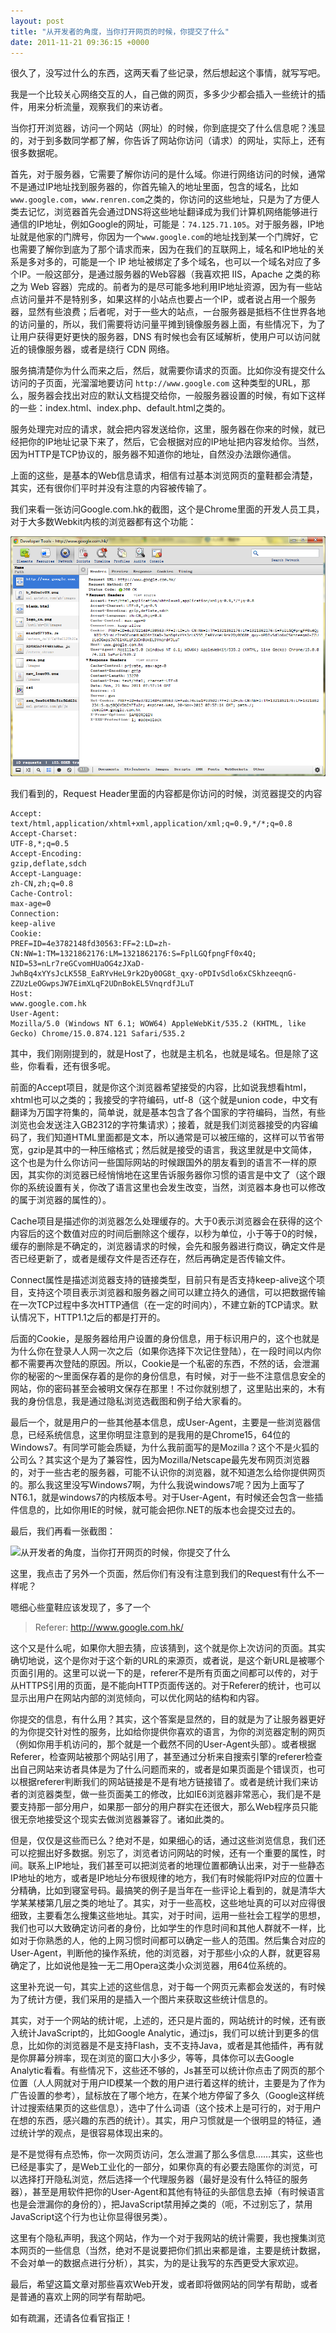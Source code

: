```yaml
---
layout: post
title: "从开发者的角度，当你打开网页的时候，你提交了什么"
date: 2011-11-21 09:36:15 +0000
---
```


很久了，没写过什么的东西，这两天看了些记录，然后想起这个事情，就写写吧。

我是一个比较关心网络交互的人，自己做的网页，多多少少都会插入一些统计的插件，用来分析流量，观察我们的来访者。

当你打开浏览器，访问一个网站（网址）的时候，你到底提交了什么信息呢？浅显的，对于到多数同学都了解，你告诉了网站你访问（请求）的网址，实际上，还有很多数据呢。

首先，对于服务器，它需要了解你访问的是什么域。你进行网络访问的时候，通常不是通过IP地址找到服务器的，你首先输入的地址里面，包含的域名，比如 `www.google.com`，`www.renren.com`之类的，你访问的这些地址，只是为了方便人类去记忆，浏览器首先会通过DNS将这些地址翻译成为我们计算机网络能够进行通信的IP地址，例如Google的网址，可能是：`74.125.71.105`。对于服务器，IP地址就是他家的门牌号，你因为一个`www.google.com`的地址找到某一个门牌好，它也需要了解你到底为了那个请求而来，因为在我们的互联网上，域名和IP地址的关系是多对多的，可能是一个 IP 地址被绑定了多个域名，也可以一个域名对应了多个IP。一般这部分，是通过服务器的Web容器（我喜欢把 IIS，Apache 之类的称之为 Web 容器）完成的。前者为的是尽可能多地利用IP地址资源，因为有一些站点访问量并不是特别多，如果这样的小站点也要占一个IP，或者说占用一个服务器，显然有些浪费；后者呢，对于一些大的站点，一台服务器是抵档不住世界各地的访问量的，所以，我们需要将访问量平摊到镜像服务器上面，有些情况下，为了让用户获得更好更快的服务器，DNS 有时候也会有区域解析，使用户可以访问就近的镜像服务器，或者是绕行 CDN 网络。

服务搞清楚你为什么而来之后，然后，就需要你请求的页面。比如你没有提交什么访问的子页面，光溜溜地要访问 `http://www.google.com` 这种类型的URL，那么，服务器会找出对应的默认文档提交给你，一般服务器设置的时候，有如下这样的一些：index.html、index.php、default.html之类的。

服务处理完对应的请求，就会把内容发送给你，这里，服务器在你来的时候，就已经把你的IP地址记录下来了，然后，它会根据对应的IP地址把内容发给你。当然，因为HTTP是TCP协议的，服务器不知道你的地址，自然没办法跟你通信。

上面的这些，是基本的Web信息请求，相信有过基本浏览网页的童鞋都会清楚，其实，还有很你们平时并没有注意的内容被传输了。

我们来看一张访问Google.com.hk的截图，这个是Chrome里面的开发人员工具，对于大多数Webkit内核的浏览器都有这个功能：

![](/images/2011-11-21-visit_google_hk1.png)

我们看到的，Request Header里面的内容都是你访问的时候，浏览器提交的内容

```
Accept:
text/html,application/xhtml+xml,application/xml;q=0.9,*/*;q=0.8
Accept-Charset:
UTF-8,*;q=0.5
Accept-Encoding:
gzip,deflate,sdch
Accept-Language:
zh-CN,zh;q=0.8
Cache-Control:
max-age=0
Connection:
keep-alive
Cookie:
PREF=ID=4e3782148fd30563:FF=2:LD=zh-CN:NW=1:TM=1321862176:LM=1321862176:S=FplLGQfpngFf0x4Q; NID=53=nLr7reGCvomHUaOG4zJXaD-JwhBq4xYYsJcLK55B_EaRYvHeL9rk2Dy0OG8t_qxy-oPDIvSdlo6xCSkhzeeqnG-ZZUzLeOGwpsJW7EimXLqF2UDnBokEL5VnqrdfJLuT
Host:
www.google.com.hk
User-Agent:
Mozilla/5.0 (Windows NT 6.1; WOW64) AppleWebKit/535.2 (KHTML, like Gecko) Chrome/15.0.874.121 Safari/535.2
```

其中，我们刚刚提到的，就是Host了，也就是主机名，也就是域名。但是除了这些，你看看，还有很多呢。

前面的Accept项目，就是你这个浏览器希望接受的内容，比如说我想看html，xhtml也可以之类的；我接受的字符编码，utf-8（这个就是union code，中文有翻译为万国字符集的，简单说，就是基本包含了各个国家的字符编码，当然，有些浏览也会发送注入GB2312的字符集请求）；接着，就是我们浏览器接受的内容编码了，我们知道HTML里面都是文本，所以通常是可以被压缩的，这样可以节省带宽，gzip是其中的一种压缩格式；然后就是接受的语言，我这里就是中文简体，这个也是为什么你访问一些国际网站的时候跟国外的朋友看到的语言不一样的原因，其实你的浏览器已经悄悄地在这里告诉服务器你习惯的语言是中文了（这个跟你的系统设置有关，你改了语言这里也会发生改变，当然，浏览器本身也可以修改的属于浏览器的属性的）。

Cache项目是描述你的浏览器怎么处理缓存的。大于0表示浏览器会在获得的这个内容后的这个数值对应的时间后删除这个缓存，以秒为单位，小于等于0的时候，缓存的删除是不确定的，浏览器请求的时候，会先和服务器进行商议，确定文件是否已经更新了，或者是缓存文件是否还存在，然后再确定是否传输文件。

Connect属性是描述浏览器支持的链接类型，目前只有是否支持keep-alive这个项目，支持这个项目表示浏览器和服务器之间可以建立持久的通信，可以把数据传输在一次TCP过程中多次HTTP通信（在一定的时间内），不建立新的TCP请求。默认情况下，HTTP1.1之后的都是打开的。

后面的Cookie，是服务器给用户设置的身份信息，用于标识用户的，这个也就是为什么你在登录人人网一次之后（如果你选择下次记住登陆），在一段时间以内你都不需要再次登陆的原因。所以，Cookie是一个私密的东西，不然的话，会泄漏你的秘密的～里面保存着的是你的身份信息，有时候，对于一些不注意信息安全的网站，你的密码甚至会被明文保存在那里！不过你就别想了，这里贴出来的，木有我的身份信息，我是通过隐私浏览选截图和例子给大家看的。

最后一个，就是用户的一些其他基本信息，成User-Agent，主要是一些浏览器信息，已经系统信息，这里你明显注意到的是我用的是Chrome15，64位的Windows7。有同学可能会质疑，为什么我前面写的是Mozilla？这个不是火狐的公司么？其实这个是为了兼容性，因为Mozilla/Netscape最先发布网页浏览器的，对于一些古老的服务器，可能不认识你的浏览器，就不知道怎么给你提供网页的。那么我这里没写Windows7啊，为什么我说windows7呢？因为上面写了NT6.1，就是windows7的内核版本号。对于User-Agent，有时候还会包含一些插件信息的，比如你用IE的时候，就可能会把你.NET的版本也会提交过去的。

最后，我们再看一张截图：

![从开发者的角度，当你打开网页的时候，你提交了什么](/images/2011-11-21-visit_google_hk_translate)

这里，我点击了另外一个页面，然后你们有没有注意到我们的Request有什么不一样呢？

嗯细心些童鞋应该发现了，多了一个

>Referer:
>http://www.google.com.hk/

这个又是什么呢，如果你大胆去猜，应该猜到，这个就是你上次访问的页面。其实确切地说，这个是你对于这个新的URL的来源页，或者说，是这个新URL是被哪个页面引用的。这里可以说一下的是，referer不是所有页面之间都可以传的，对于从HTTPS引用的页面，是不能向HTTP页面传送的。对于Referer的统计，也可以显示出用户在网站内部的浏览倾向，可以优化网站的结构和内容。

你提交的信息，有什么用？其实，这个答案是显然的，目的就是为了让服务器更好的为你提交针对性的服务，比如给你提供你喜欢的语言，为你的浏览器定制的网页（例如你用手机访问的，那个就是一个截然不同的User-Agent头部）。或者根据Referer，检查网站被那个网站引用了，甚至通过分析来自搜索引擎的referer检查出自己网站来访者具体是为了什么问题而来的，或者是如果页面是个错误页，也可以根据referer判断我们的网站链接是不是有地方链接错了。或者是统计我们来访者的浏览器类型，做一些页面美工的修改，比如IE6浏览器非常恶心，我们是不是要支持那一部分用户，如果那一部分的用户群实在还很大，那么Web程序员只能很无奈地接受这个现实去做浏览器兼容了。诸如此类的。

但是，仅仅是这些而已么？绝对不是，如果细心的话，通过这些浏览信息，我们还可以挖掘出好多数据。别忘了，浏览者访问网站的时候，还有一个重要的属性，时间。联系上IP地址，我们甚至可以把浏览者的地理位置都确认出来，对于一些静态IP地址的地方，或者是IP地址分布很规律的地方，我们有时候能将IP对应的位置十分精确，比如到寝室号码。最搞笑的例子是当年在一些评论上看到的，就是清华大学某某楼第几层之类的地址了。其实，对于一些高校，这些地址真的可以对应得很细致，主要看怎么搜集这些地址。其实，对于时间，运用一些社会工程学的思想，我们也可以大致确定访问者的身份，比如学生的作息时间和其他人群就不一样，比如对于你熟悉的人，他的上网习惯时间都可以确定一些人的范围。然后集合对应的User-Agent，判断他的操作系统，他的浏览器，对于那些小众的人群，就更容易确定了，比如说他是独一无二用Opera这类小众浏览器，用64位系统的。

这里补充说一句，其实上述的这些信息，对于每一个网页元素都会发送的，有时候为了统计方便，我们采用的是插入一个图片来获取这些统计信息的。

其实，对于一个网站的统计呢，上述的，还只是片面的，网站统计的时候，还有嵌入统计JavaScript的，比如Google Analytic，通过js，我们可以统计到更多的信息，比如你的浏览器是不是支持Flash，支不支持Java，或者是其他插件，再有就是你屏幕分辨率，现在浏览的窗口大小多少，等等，具体你可以去Google Analytic看看。有些情况下，这些还不够的，Js甚至可以统计你点击了网页的那个位置（人人网就对于用户ID模某一个数的用户进行着这样的统计，主要是为了作为广告设置的参考），鼠标放在了哪个地方，在某个地方停留了多久（Google这样统计过搜索结果页的这些信息），选中了什么词语（这个技术上是可行的，对于用户在想的东西，感兴趣的东西的统计）。其实，用户习惯就是一个很明显的特征，通过统计学的观点，是很容易体现出来的。

是不是觉得有点恐怖，你一次网页访问，怎么泄漏了那么多信息……其实，这些也已经是事实了，是Web工业化的一部分，如果你真的有必要去隐匿你的浏览，可以选择打开隐私浏览，然后选择一个代理服务器（最好是没有什么特征的服务器），甚至是用软件把你的User-Agent和其他有特征的头部信息去掉（有时候语言也是会泄漏你的身份的），把JavaScript禁用掉之类的（呃，不过别忘了，禁用JavaScript这个行为也让你显得很另类）。

这里有个隐私声明，我这个网站，作为一个对于我网站的统计需要，我也搜集浏览本网页的一些信息（当然，绝对不是说要把你们抓出来都是谁，主要是统计数据，不会对单一的数据点进行分析），其实，为的是让我写的东西更受大家欢迎。

最后，希望这篇文章对那些喜欢Web开发，或者即将做网站的同学有帮助，或者是普通的喜欢上网的同学有帮助吧。

如有疏漏，还请各位看官指正！
